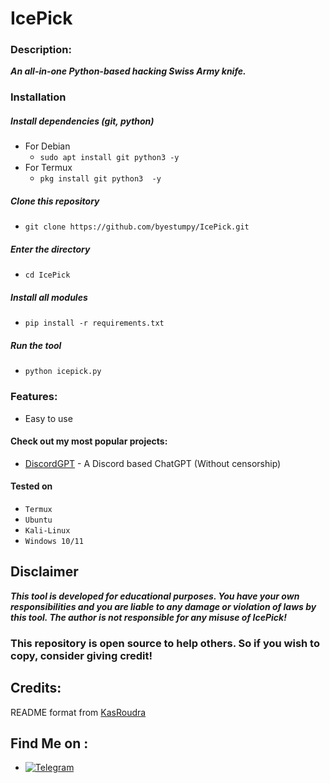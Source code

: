 # IcePick

### Description:

***An all-in-one Python-based hacking Swiss Army knife.***

### Installation

##### Install dependencies (git, python)
 - For Debian
    - ```sudo apt install git python3 -y```
 - For Termux
    - ```pkg install git python3  -y```

##### Clone this repository
 - ```git clone https://github.com/byestumpy/IcePick.git```

##### Enter the directory
 - ```cd IcePick```

##### Install all modules
 - ```pip install -r requirements.txt```

##### Run the tool
 - ```python icepick.py```

### Features:

 - Easy to use


#### Check out my most popular projects:
 - [DiscordGPT](https://github.com/byestumpy/DiscordGPT) - A Discord based ChatGPT (Without censorship)

 

#### Tested on
 - `Termux`
 - `Ubuntu`
 - `Kali-Linux`
 - `Windows 10/11`

## Disclaimer
***This tool is developed for educational purposes. You have your own responsibilities and you are liable to any damage or violation of laws by this tool. The author is not responsible for any misuse of IcePick!***

### This repository is open source to help others. So if you wish to copy, consider giving credit!

## Credits:
README format from [KasRoudra](https://github.com/KasRoudra/PyPhisher/blob/main/README.md)

## Find Me on :

- [![Telegram](https://img.shields.io/badge/Telegram-KasRoudra-indigo?style=for-the-badge&logo=telegram)](https://t.me/byestumpy)
